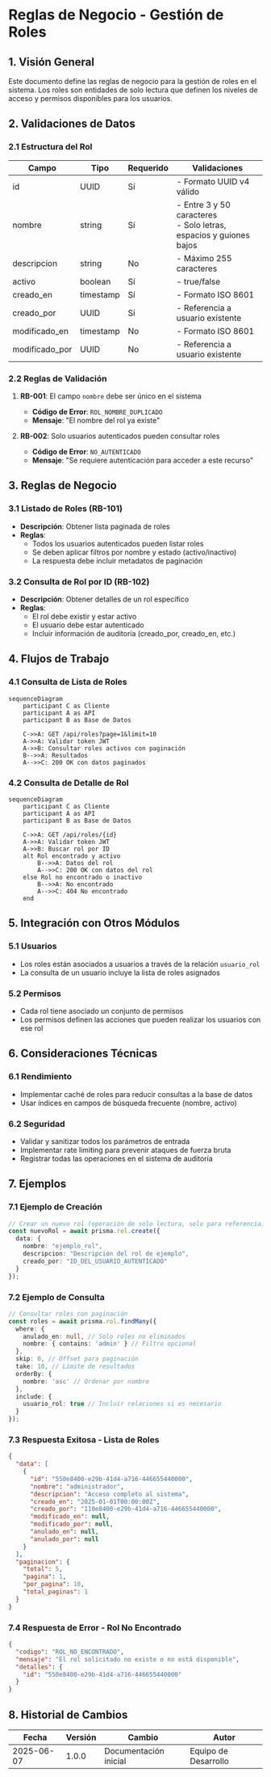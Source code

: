 # Reglas de Negocio - Gestión de Roles

## 1. Visión General

Este documento define las reglas de negocio para la gestión de roles en el sistema. Los roles son entidades de solo lectura que definen los niveles de acceso y permisos disponibles para los usuarios.

## 2. Validaciones de Datos

### 2.1 Estructura del Rol

| Campo | Tipo | Requerido | Validaciones |
|-------|------|-----------|--------------|
| id | UUID | Sí | - Formato UUID v4 válido |
| nombre | string | Sí | - Entre 3 y 50 caracteres<br>- Solo letras, espacios y guiones bajos |
| descripcion | string | No | - Máximo 255 caracteres |
| activo | boolean | Sí | - true/false |
| creado_en | timestamp | Sí | - Formato ISO 8601 |
| creado_por | UUID | Sí | - Referencia a usuario existente |
| modificado_en | timestamp | No | - Formato ISO 8601 |
| modificado_por | UUID | No | - Referencia a usuario existente |

### 2.2 Reglas de Validación

1. **RB-001**: El campo `nombre` debe ser único en el sistema
   - **Código de Error**: `ROL_NOMBRE_DUPLICADO`
   - **Mensaje**: "El nombre del rol ya existe"

2. **RB-002**: Solo usuarios autenticados pueden consultar roles
   - **Código de Error**: `NO_AUTENTICADO`
   - **Mensaje**: "Se requiere autenticación para acceder a este recurso"

## 3. Reglas de Negocio

### 3.1 Listado de Roles (RB-101)
- **Descripción**: Obtener lista paginada de roles
- **Reglas**:
  - Todos los usuarios autenticados pueden listar roles
  - Se deben aplicar filtros por nombre y estado (activo/inactivo)
  - La respuesta debe incluir metadatos de paginación

### 3.2 Consulta de Rol por ID (RB-102)
- **Descripción**: Obtener detalles de un rol específico
- **Reglas**:
  - El rol debe existir y estar activo
  - El usuario debe estar autenticado
  - Incluir información de auditoría (creado_por, creado_en, etc.)

## 4. Flujos de Trabajo

### 4.1 Consulta de Lista de Roles

```mermaid
sequenceDiagram
    participant C as Cliente
    participant A as API
    participant B as Base de Datos
    
    C->>A: GET /api/roles?page=1&limit=10
    A->>A: Validar token JWT
    A->>B: Consultar roles activos con paginación
    B-->>A: Resultados
    A-->>C: 200 OK con datos paginados
```

### 4.2 Consulta de Detalle de Rol

```mermaid
sequenceDiagram
    participant C as Cliente
    participant A as API
    participant B as Base de Datos
    
    C->>A: GET /api/roles/{id}
    A->>A: Validar token JWT
    A->>B: Buscar rol por ID
    alt Rol encontrado y activo
        B-->>A: Datos del rol
        A-->>C: 200 OK con datos del rol
    else Rol no encontrado o inactivo
        B-->>A: No encontrado
        A-->>C: 404 No encontrado
    end
```

## 5. Integración con Otros Módulos

### 5.1 Usuarios
- Los roles están asociados a usuarios a través de la relación `usuario_rol`
- La consulta de un usuario incluye la lista de roles asignados

### 5.2 Permisos
- Cada rol tiene asociado un conjunto de permisos
- Los permisos definen las acciones que pueden realizar los usuarios con ese rol

## 6. Consideraciones Técnicas

### 6.1 Rendimiento
- Implementar caché de roles para reducir consultas a la base de datos
- Usar índices en campos de búsqueda frecuente (nombre, activo)

### 6.2 Seguridad
- Validar y sanitizar todos los parámetros de entrada
- Implementar rate limiting para prevenir ataques de fuerza bruta
- Registrar todas las operaciones en el sistema de auditoría

## 7. Ejemplos

### 7.1 Ejemplo de Creación

```typescript
// Crear un nuevo rol (operación de solo lectura, solo para referencia)
const nuevoRol = await prisma.rol.create({
  data: {
    nombre: "ejemplo_rol",
    descripcion: "Descripción del rol de ejemplo",
    creado_por: "ID_DEL_USUARIO_AUTENTICADO"
  }
});
```

### 7.2 Ejemplo de Consulta

```typescript
// Consultar roles con paginación
const roles = await prisma.rol.findMany({
  where: {
    anulado_en: null, // Solo roles no eliminados
    nombre: { contains: 'admin' } // Filtro opcional
  },
  skip: 0, // Offset para paginación
  take: 10, // Límite de resultados
  orderBy: {
    nombre: 'asc' // Ordenar por nombre
  },
  include: {
    usuario_rol: true // Incluir relaciones si es necesario
  }
});
```

### 7.3 Respuesta Exitosa - Lista de Roles

```json
{
  "data": [
    {
      "id": "550e8400-e29b-41d4-a716-446655440000",
      "nombre": "administrador",
      "descripcion": "Acceso completo al sistema",
      "creado_en": "2025-01-01T00:00:00Z",
      "creado_por": "110e8400-e29b-41d4-a716-446655440000",
      "modificado_en": null,
      "modificado_por": null,
      "anulado_en": null,
      "anulado_por": null
    }
  ],
  "paginacion": {
    "total": 5,
    "pagina": 1,
    "por_pagina": 10,
    "total_paginas": 1
  }
}
```

### 7.4 Respuesta de Error - Rol No Encontrado

```json
{
  "codigo": "ROL_NO_ENCONTRADO",
  "mensaje": "El rol solicitado no existe o no está disponible",
  "detalles": {
    "id": "550e8400-e29b-41d4-a716-446655440000"
  }
}
```

## 8. Historial de Cambios

| Fecha | Versión | Cambio | Autor |
|-------|---------|--------|-------|
| 2025-06-07 | 1.0.0 | Documentación inicial | Equipo de Desarrollo |
